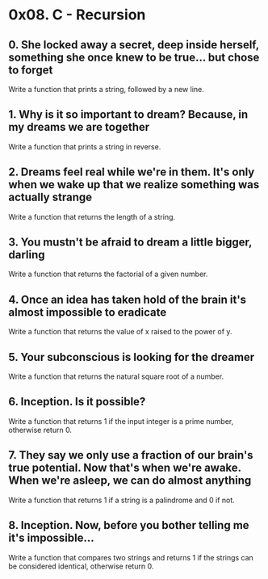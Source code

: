 # 0x08. C - Recursion

## 0. She locked away a secret, deep inside herself, something she once knew to be true... but chose to forget
Write a function that prints a string, followed by a new line.

## 1. Why is it so important to dream? Because, in my dreams we are together
Write a function that prints a string in reverse.

## 2. Dreams feel real while we're in them. It's only when we wake up that we realize something was actually strange
Write a function that returns the length of a string.

## 3. You mustn't be afraid to dream a little bigger, darling
Write a function that returns the factorial of a given number.

## 4. Once an idea has taken hold of the brain it's almost impossible to eradicate
Write a function that returns the value of x raised to the power of y.

## 5. Your subconscious is looking for the dreamer
Write a function that returns the natural square root of a number.

## 6. Inception. Is it possible?
Write a function that returns 1 if the input integer is a prime number, otherwise return 0.

## 7. They say we only use a fraction of our brain's true potential. Now that's when we're awake. When we're asleep, we can do almost anything
Write a function that returns 1 if a string is a palindrome and 0 if not.

## 8. Inception. Now, before you bother telling me it's impossible...
Write a function that compares two strings and returns 1 if the strings can be considered identical, otherwise return 0.

